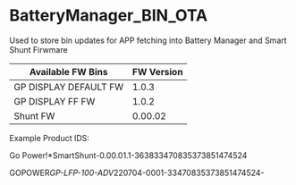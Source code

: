 # BatteryManager_BIN_OTA


Used to store bin updates for APP fetching into Battery Manager and Smart Shunt Firwmare


|  Available FW Bins  | FW Version|
|---------------------|-----------|
|GP DISPLAY DEFAULT FW|   1.0.3   |
|  GP DISPLAY FF FW   |   1.0.2   |
|       Shunt FW      |  0.00.02  |


Example Product IDS:

Go Power!*SmartShunt-0.00.01.1-363833470835373851474524

GOPOWER*GP-LFP-100-ADV*220704-0001-33470835373851474524-

